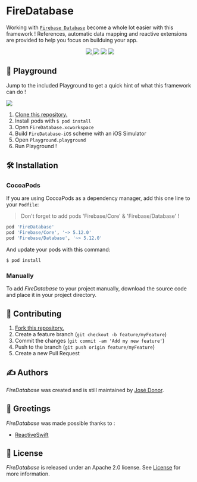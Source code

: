 # FireDatabase

Working with [`Firebase Database`](https://firebase.google.com/docs/database/)  become a whole lot easier with this framework !
References, automatic data mapping and reactive extensions are provided to help you focus on builduing your app.
<p align="center">
	<a href="https://swift.org">
        <img src="https://img.shields.io/badge/Swift-4.2-orange.svg" />
    </a>
    <a>
        <img src="https://img.shields.io/badge/platform-iOS-lightgrey.svg" />
    </a>
    <a>
          <img src="https://img.shields.io/github/release/iDonJose/FireDatabase.svg" />
    </a>
    <a href="https://cocoapods.org/pods/FireDatabase">
          <img src="https://img.shields.io/cocoapods/v/FireDatabase.svg" />
    </a>
</p>


## 🎲 Playground

Jump to the included Playground to get a quick hint of what this framework can do !

![](https://github.com/iDonJose/FireDatabase/raw/master/Meta/Playground.gif)

 1. [Clone this repository.](https://github.com/idonjose/FireDatabase/archive/master.zip)
 1. Install pods with `$ pod install`
 1. Open `FireDatabase.xcworkspace`
 1. Build `FireDatabase-iOS` scheme with an iOS Simulator
 1. Open `Playground.playground`
 1. Run Playground !


## 🛠 Installation

### CocoaPods

If you are using CocoaPods as a dependency manager, add this one line to your `Podfile`:
> Don't forget to add pods 'Firebase/Core' & 'Firebase/Database' !

```ruby
pod 'FireDatabase'
pod 'Firebase/Core', '~> 5.12.0'
pod 'Firebase/Database', '~> 5.12.0'
```

And update your pods with this command:

```bash
$ pod install
```

### Manually

To add *FireDatabase* to your project manually, download the source code and place it in your project directory.


## 👋 Contributing

1. [Fork this repository.](https://github.com/idonjose/FireDatabase/fork)
1. Create a feature branch (`git checkout -b feature/myFeature`)
1. Commit the changes (`git commit -am 'Add my new feature'`)
1. Push to the branch (`git push origin feature/myFeature`)
1. Create a new Pull Request


## ✍️ Authors
*FireDatabase* was created and is still maintained by [José Donor](donor.develop@gmail.com).

## 👏 Greetings
*FireDatabase* was made possible thanks to :
- [ReactiveSwift](https://github.com/ReactiveCocoa/ReactiveSwift)

## 📃 License
*FireDatabase* is released under an Apache 2.0 license. See [License](https://github.com/idonjose/FireDatabase/blob/master/LICENSE) for more information.

